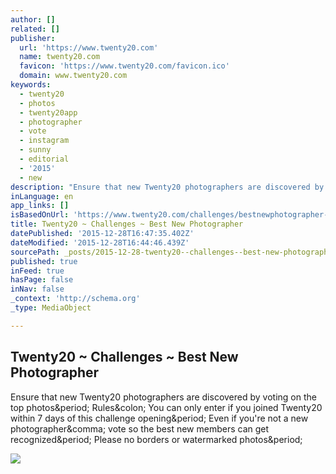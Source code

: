 ```yaml
---
author: []
related: []
publisher:
  url: 'https://www.twenty20.com'
  name: twenty20.com
  favicon: 'https://www.twenty20.com/favicon.ico'
  domain: www.twenty20.com
keywords:
  - twenty20
  - photos
  - twenty20app
  - photographer
  - vote
  - instagram
  - sunny
  - editorial
  - '2015'
  - new
description: "Ensure that new Twenty20 photographers are discovered by voting on the top photos. Rules: You can only enter if you joined Twenty20 within 7 days of this challenge opening. Even if you're not a new photographer, vote so the best new members can get recognized. Please no borders or watermarked photos."
inLanguage: en
app_links: []
isBasedOnUrl: 'https://www.twenty20.com/challenges/bestnewphotographer-60'
title: Twenty20 ~ Challenges ~ Best New Photographer
datePublished: '2015-12-28T16:47:35.402Z'
dateModified: '2015-12-28T16:44:46.439Z'
sourcePath: _posts/2015-12-28-twenty20--challenges--best-new-photographer.md
published: true
inFeed: true
hasPage: false
inNav: false
_context: 'http://schema.org'
_type: MediaObject

---
```

<article style=""><h1>Twenty20 ~ Challenges ~ Best New Photographer</h1><p>Ensure that new Twenty20 photographers are discovered by voting on the top photos&amp;period; Rules&amp;colon; You can only enter if you joined Twenty20 within 7 days of this challenge opening&amp;period; Even if you're not a new photographer&amp;comma; vote so the best new members can get recognized&amp;period; Please no borders or watermarked photos&amp;period;</p><img src="https://api-v2.twenty20.com/challenges/bestnewphotographer-60/images/votable-challenge-share" /></article>